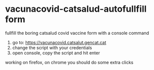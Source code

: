 # vacunacovid-catsalud-autofullfill form
fullfill the boring catsalud covid vaccine form with a console command

1. go to: https://vacunacovid.catsalut.gencat.cat
2. change the script with your credentials
3. open console, copy the script and hit enter

working on firefox, on chrome you should do some extra clicks
